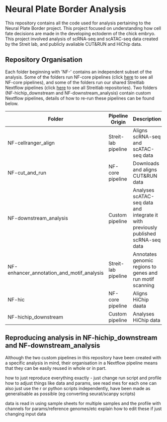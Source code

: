 # Neural Plate Border Analysis

This repository contains all the code used for analysis pertaining to the Neural Plate Border project. This project focused on understanding how cell fate decisions are made in the developing ectoderm of the chick embryo. This project involved analysis of scRNA-seq and scATAC-seq data created by the Streit lab, and publicly avaliable CUT&RUN and HiChip data. 

## Repository Organisation
Each folder beginning with 'NF-' contains an independent subset of the analysis. Some of the folders run NF-core pipelines (click [here](https://nf-co.re/pipelines) to see all NF-core pipelines), and some of the folders run our shared Streitlab Nextflow pipelines (click [here](https://github.com/Streit-lab) to see all Streitlab repositories). Two folders (NF-hichip_downstream and NF-downstream_analysis) contain custom Nextflow pipelines, details of how to re-run these pipelines can be found below. 

| Folder | Pipeline Origin | Description | README | 
| ------ | ------ | ------ | ------ | 
| NF-cellranger_align | Streit-lab pipeline | Aligns scRNA-seq and scATAC-seq data  | [README file](https://github.com/evaham1/atac_neural_plate_border/tree/main/NF-cellranger_align) | 
| NF-cut_and_run | NF-core pipeline | Downloads and aligns CUT&RUN data | [README file](https://github.com/evaham1/atac_neural_plate_border/tree/main/NF-cutandrun) | 
| NF-downstream_analysis | Custom pipeline | Analyses scATAC-seq data and integrate it with previously published scRNA-seq data | [README file](https://github.com/evaham1/atac_neural_plate_border/tree/main/NF-downstream_analysis) | 
| NF-enhancer_annotation_and_motif_analysis | Streit-lab pipeline | Annotates genomic regions to genes and run motif scanning | [README file](https://github.com/evaham1/atac_neural_plate_border/tree/main/NF-enhancer_annotation_and_motif_analysis) | 
| NF-hic | NF-core pipeline | Aligns HiChip daata | [README file](https://github.com/evaham1/atac_neural_plate_border/tree/main/NF-hic)
| NF-hichip_downstream | Custom pipeline | Analyses HiChip data | [README file](https://github.com/evaham1/atac_neural_plate_border/tree/main/NF-hichip-downstream) | 

## Reproducing analysis in NF-hichip_downstream and NF-downstream_analysis
Although the two custom pipelines in this repository have been created with a specific analysis in mind, their organisation in a Nextflow pipeline means that they can be easily reused in whole or in part. 

how to just reproduce everything exactly - just change run script and profile
how to adjust things like data and params, see read mes for each one
can also just use the r or python scripts independently, have been made as generalisable as possible (eg converting seurat/scanpy scripts)

data is read in using sample sheets for multiple samples and the profile with channels for params/reference genomes/etc
explain how to edit these if just changing input data

